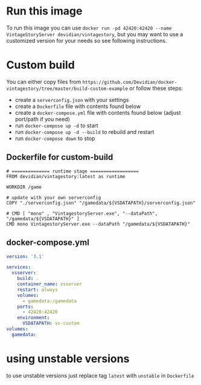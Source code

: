 # Run this image
To run this image you can use `docker run -pd 42420:42420 --name VintageStoryServer devidian/vintagestory`, but you may want to use a customized version for your needs so see following instructions.

# Custom build
You can either copy files from `https://github.com/Devidian/docker-vintagestory/tree/master/build-custom-example` or follow these steps:

- create a `serverconfig.json` with your settings
- create a `Dockerfile` file with contents found below
- create a `docker-compose.yml` file with contents found below (adjust port/path if you need)
- run `docker-compose up -d` to start
- run `docker-compose up -d --build` to rebuild and restart
- run `docker-compose down` to stop

## Dockerfile for custom-build

```docker
# ============== runtime stage ==================
FROM devidian/vintagestory:latest as runtime

WORKDIR /game

# update with your own serverconfig
COPY "./serverconfig.json" "/gamedata/${VSDATAPATH}/serverconfig.json"

# CMD [ "mono" , "VintagestoryServer.exe", "--dataPath", "/gamedata/${VSDATAPATH}" ]
CMD mono VintagestoryServer.exe --dataPath "/gamedata/${VSDATAPATH}"

```

## docker-compose.yml

```yml
version: '3.1'

services: 
  vsserver:
    build: .
    container_name: vsserver
    restart: always
    volumes: 
      - gamedata:/gamedata
    ports:
      - 42420:42420
    environment:
      VSDATAPATH: vs-custom
volumes:
  gamedata:
```

# using unstable versions
to use unstable versions just replace tag `latest` with `unstable` in `Dockerfile`